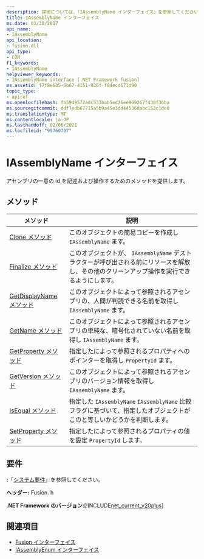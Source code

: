 ```yaml
---
description: 詳細については、「IAssemblyName インターフェイス」を参照してください。
title: IAssemblyName インターフェイス
ms.date: 03/30/2017
api_name:
- IAssemblyName
api_location:
- fusion.dll
api_type:
- COM
f1_keywords:
- IAssemblyName
helpviewer_keywords:
- IAssemblyName interface [.NET Framework fusion]
ms.assetid: f7f8e605-6b67-4151-936f-f04ecd671d90
topic_type:
- apiref
ms.openlocfilehash: fb5949572adc533bab5ed26ee969267f430f36ba
ms.sourcegitcommit: ddf7edb67715a5b9a45e3dd44536dabc153c1de0
ms.translationtype: MT
ms.contentlocale: ja-JP
ms.lasthandoff: 02/06/2021
ms.locfileid: "99760707"
---
```

# <a name="iassemblyname-interface"></a>IAssemblyName インターフェイス

アセンブリの一意の id を記述および操作するためのメソッドを提供します。  
  
## <a name="methods"></a>メソッド  
  
|メソッド|説明|  
|------------|-----------------|  
|[Clone メソッド](iassemblyname-clone-method.md)|このオブジェクトの簡易コピーを作成し `IAssemblyName` ます。|  
|[Finalize メソッド](iassemblyname-finalize-method.md)|このオブジェクトが、 `IAssemblyName` デストラクターが呼び出される前にリソースを解放し、その他のクリーンアップ操作を実行できるようにします。|  
|[GetDisplayName メソッド](iassemblyname-getdisplayname-method.md)|このオブジェクトによって参照されるアセンブリの、人間が判読できる名前を取得し `IAssemblyName` ます。|  
|[GetName メソッド](iassemblyname-getname-method.md)|このオブジェクトによって参照されるアセンブリの単純な、暗号化されていない名前を取得し `IAssemblyName` ます。|  
|[GetProperty メソッド](iassemblyname-getproperty-method.md)|指定したによって参照されるプロパティへのポインターを取得し `PropertyId` ます。|  
|[GetVersion メソッド](iassemblyname-getversion-method.md)|このオブジェクトによって参照されるアセンブリのバージョン情報を取得し `IAssemblyName` ます。|  
|[IsEqual メソッド](iassemblyname-isequal-method.md)|指定した `IAssemblyName` `IAssemblyName` 比較フラグに基づいて、指定したオブジェクトがこのと等しいかどうかを判断します。|  
|[SetProperty メソッド](iassemblyname-setproperty-method.md)|指定したによって参照されるプロパティの値を設定 `PropertyId` します。|  
  
## <a name="requirements"></a>要件  

 **:**「[システム要件](../../get-started/system-requirements.md)」を参照してください。  
  
 **ヘッダー:** Fusion. h  
  
 **.NET Framework のバージョン:**[!INCLUDE[net_current_v20plus](../../../../includes/net-current-v20plus-md.md)]  
  
## <a name="see-also"></a>関連項目

- [Fusion インターフェイス](fusion-interfaces.md)
- [IAssemblyEnum インターフェイス](iassemblyenum-interface.md)
